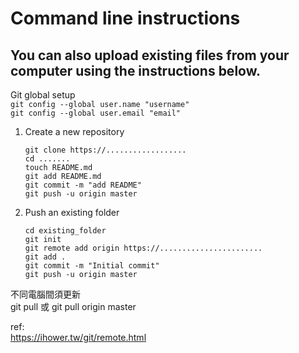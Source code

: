 # Command line instructions
## You can also upload existing files from your computer using the instructions below.


Git global setup<br />
`git config --global user.name "username"`<br />
`git config --global user.email "email"`<br />

1.  Create a new repository<br />
    ```
    git clone https://..................
    cd .......
    touch README.md
    git add README.md
    git commit -m "add README"
    git push -u origin master
    ```

2.  Push an existing folder<br />
    ```
    cd existing_folder
    git init
    git remote add origin https://.......................
    git add .
    git commit -m "Initial commit"
    git push -u origin master
    ```
    
不同電腦間須更新<br />
git pull 或 git pull origin master<br />

ref:<br />
https://ihower.tw/git/remote.html